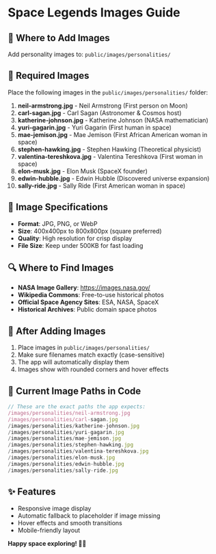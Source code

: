 # Space Legends Images Guide

## 📸 Where to Add Images

Add personality images to: `public/images/personalities/`

## 🎯 Required Images

Place the following images in the `public/images/personalities/` folder:

1. **neil-armstrong.jpg** - Neil Armstrong (First person on Moon)
2. **carl-sagan.jpg** - Carl Sagan (Astronomer & Cosmos host)
3. **katherine-johnson.jpg** - Katherine Johnson (NASA mathematician)
4. **yuri-gagarin.jpg** - Yuri Gagarin (First human in space)
5. **mae-jemison.jpg** - Mae Jemison (First African American woman in space)
6. **stephen-hawking.jpg** - Stephen Hawking (Theoretical physicist)
7. **valentina-tereshkova.jpg** - Valentina Tereshkova (First woman in space)
8. **elon-musk.jpg** - Elon Musk (SpaceX founder)
9. **edwin-hubble.jpg** - Edwin Hubble (Discovered universe expansion)
10. **sally-ride.jpg** - Sally Ride (First American woman in space)

## 📐 Image Specifications

- **Format**: JPG, PNG, or WebP
- **Size**: 400x400px to 800x800px (square preferred)
- **Quality**: High resolution for crisp display
- **File Size**: Keep under 500KB for fast loading

## 🔍 Where to Find Images

- **NASA Image Gallery**: https://images.nasa.gov/
- **Wikipedia Commons**: Free-to-use historical photos
- **Official Space Agency Sites**: ESA, NASA, SpaceX
- **Historical Archives**: Public domain space photos

## 🚀 After Adding Images

1. Place images in `public/images/personalities/`
2. Make sure filenames match exactly (case-sensitive)
3. The app will automatically display them
4. Images show with rounded corners and hover effects

## 📝 Current Image Paths in Code

```javascript
// These are the exact paths the app expects:
/images/personalities/neil-armstrong.jpg
/images/personalities/carl-sagan.jpg
/images/personalities/katherine-johnson.jpg
/images/personalities/yuri-gagarin.jpg
/images/personalities/mae-jemison.jpg
/images/personalities/stephen-hawking.jpg
/images/personalities/valentina-tereshkova.jpg
/images/personalities/elon-musk.jpg
/images/personalities/edwin-hubble.jpg
/images/personalities/sally-ride.jpg
```

## ✨ Features

- Responsive image display
- Automatic fallback to placeholder if image missing
- Hover effects and smooth transitions
- Mobile-friendly layout

**Happy space exploring! 🌌🚀**
